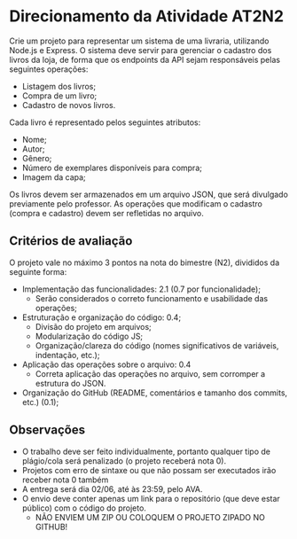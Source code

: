 # Direcionamento da Atividade AT2N2

Crie um projeto para representar um sistema de uma livraria, utilizando Node.js e Express. O sistema deve
servir para gerenciar o cadastro dos livros da loja, de forma que os endpoints da API sejam responsáveis
pelas seguintes operações:
- Listagem dos livros;
- Compra de um livro;
- Cadastro de novos livros.

Cada livro é representado pelos seguintes atributos:
- Nome;
- Autor;
- Gênero;
- Número de exemplares disponíveis para compra;
- Imagem da capa;

Os livros devem ser armazenados em um arquivo JSON, que será divulgado previamente pelo professor. As
operações que modificam o cadastro (compra e cadastro) devem ser refletidas no arquivo.

## Critérios de avaliação
O projeto vale no máximo 3 pontos na nota do bimestre (N2), divididos da seguinte forma:
- Implementação das funcionalidades: 2.1 (0.7 por funcionalidade);
  - Serão considerados o correto funcionamento e usabilidade das operações;
- Estruturação e organização do código: 0.4;
  - Divisão do projeto em arquivos;
  - Modularização do código JS;
  - Organização/clareza do código (nomes significativos de variáveis, indentação, etc.);
- Aplicação das operações sobre o arquivo: 0.4
  - Correta aplicação das operações no arquivo, sem corromper a estrutura do JSON.
- Organização do GitHub (README, comentários e tamanho dos commits, etc.) (0.1);

## Observações
- O trabalho deve ser feito individualmente, portanto qualquer tipo de plágio/cola será penalizado (o projeto receberá nota 0).
- Projetos com erro de sintaxe ou que não possam ser executados irão receber nota 0 também
- A entrega será dia 02/06, até às 23:59, pelo AVA.
- O envio deve conter apenas um link para o repositório (que deve estar público) com o código do
projeto.
  - NÃO ENVIEM UM ZIP OU COLOQUEM O PROJETO ZIPADO NO GITHUB!
